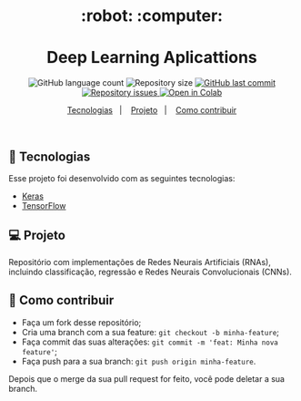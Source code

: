 <h1 align="center">
    :robot: :computer:
</h1>

<h1 align="center">
  Deep Learning Aplicattions
</h1>
<p align="center">
  <img alt="GitHub language count" src="https://img.shields.io/github/languages/count/franklinthony/deep-learning-aplicattions">

  <img alt="Repository size" src="https://img.shields.io/github/repo-size/franklinthony/deep-learning-aplicattions">
  
  <a href="https://github.com/franklinthony/deep-learning-aplicattions/commits/master">
    <img alt="GitHub last commit" src="https://img.shields.io/github/last-commit/franklinthony/deep-learning-aplicattions">
  </a>

  <a href="https://github.com/franklinthony/deep-learning-aplicattions/issues">
    <img alt="Repository issues" src="https://img.shields.io/github/issues/franklinthony/deep-learning-aplicattions">
  </a>
  
  <a href="https://colab.research.google.com/github/googlecolab/colabtools/blob/master/notebooks/colab-github-demo.ipynb">
  <img src="https://colab.research.google.com/assets/colab-badge.svg" alt="Open in Colab"/>
</a>
</p>

<p align="center">
  <a href="#rocket-tecnologias">Tecnologias</a>&nbsp;&nbsp;&nbsp;|&nbsp;&nbsp;&nbsp;
  <a href="#-projeto">Projeto</a>&nbsp;&nbsp;&nbsp;|&nbsp;&nbsp;&nbsp;
  <a href="#-como-contribuir">Como contribuir</a>
</p>

<br>

## :rocket: Tecnologias

Esse projeto foi desenvolvido com as seguintes tecnologias:

- [Keras](https://keras.io/)
- [TensorFlow](https://www.tensorflow.org/)

## 💻 Projeto

Repositório com implementações de Redes Neurais Artificiais (RNAs), incluindo classificação, regressão e Redes Neurais Convolucionais (CNNs).

## 🤔 Como contribuir

- Faça um fork desse repositório;
- Cria uma branch com a sua feature: `git checkout -b minha-feature`;
- Faça commit das suas alterações: `git commit -m 'feat: Minha nova feature'`;
- Faça push para a sua branch: `git push origin minha-feature`.

Depois que o merge da sua pull request for feito, você pode deletar a sua branch.

